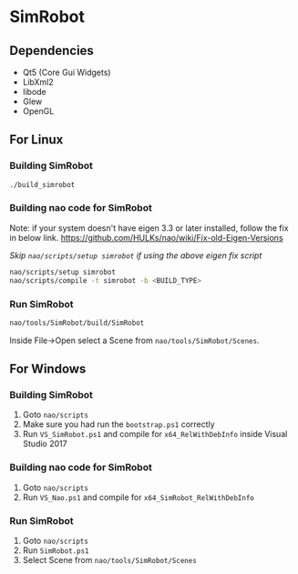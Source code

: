 # SimRobot

## Dependencies

 - Qt5 (Core Gui Widgets)
 - LibXml2
 - libode
 - Glew
 - OpenGL

## For Linux

### Building SimRobot

```bash
./build_simrobot
```

### Building nao code for SimRobot

Note: if your system doesn't have eigen 3.3 or later installed, follow the fix in below link.
https://github.com/HULKs/nao/wiki/Fix-old-Eigen-Versions

*Skip `nao/scripts/setup simrobot` if using the above eigen fix script*

```bash
nao/scripts/setup simrobot
nao/scripts/compile -t simrobot -b <BUILD_TYPE>
```

### Run SimRobot

```bash
nao/tools/SimRobot/build/SimRobot
```

Inside File->Open select a Scene from `nao/tools/SimRobot/Scenes`.

## For Windows

### Building SimRobot

 1. Goto `nao/scripts`
 2. Make sure you had run the `bootstrap.ps1` correctly
 3. Run `VS_SimRobot.ps1` and compile for `x64_RelWithDebInfo` inside Visual Studio 2017

### Building nao code for SimRobot

 1. Goto `nao/scripts`
 2. Run `VS_Nao.ps1` and compile for `x64_SimRobot_RelWithDebInfo`

### Run SimRobot

 1. Goto `nao/scripts`
 2. Run `SimRobot.ps1`
 3. Select Scene from `nao/tools/SimRobot/Scenes`
